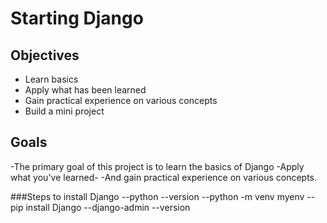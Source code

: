 # Starting Django

## Objectives

- Learn basics
- Apply what has been learned
- Gain practical experience on various concepts
- Build a mini project

## Goals

-The primary goal of this project is to  learn the basics of Django
-Apply what you've learned-
-And gain practical experience on various concepts.


###Steps to install Django
--python --version
--python -m venv myenv
--pip install Django
--django-admin --version






